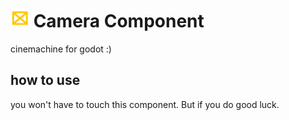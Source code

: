 # <img src="../image/component/cameraComponent.png" width="30"> Camera Component

cinemachine for godot :)

## how to use

you won't have to touch this component. But if you do good luck.

